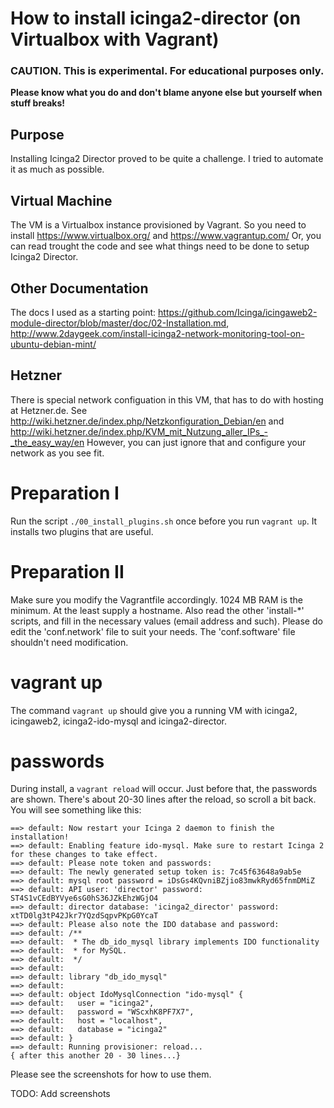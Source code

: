 # How to install icinga2-director (on Virtualbox with Vagrant)
### CAUTION. This is experimental. For educational purposes only.
**Please know what you do and don't blame anyone else but yourself when stuff breaks!**

## Purpose
Installing Icinga2 Director proved to be quite a challenge. I tried to automate it as much as possible.

## Virtual Machine
The VM is a Virtualbox instance provisioned by Vagrant. So you need to install https://www.virtualbox.org/ and https://www.vagrantup.com/
Or, you can read trought the code and see what things need to be done to setup Icinga2 Director.

## Other Documentation
The docs I used as a starting point: https://github.com/Icinga/icingaweb2-module-director/blob/master/doc/02-Installation.md,
http://www.2daygeek.com/install-icinga2-network-monitoring-tool-on-ubuntu-debian-mint/

## Hetzner
There is special network configuation in this VM, that has to do with hosting at Hetzner.de. See http://wiki.hetzner.de/index.php/Netzkonfiguration_Debian/en
and http://wiki.hetzner.de/index.php/KVM_mit_Nutzung_aller_IPs_-_the_easy_way/en
However, you can just ignore that and configure your network as you see fit.

# Preparation I
Run the script `./00_install_plugins.sh` once before you run `vagrant up`. It installs two plugins that are useful.

# Preparation II
Make sure you modify the Vagrantfile accordingly. 1024 MB RAM is the minimum.
At the least supply a hostname.
Also read the other 'install-*' scripts, and fill in the necessary values (email address and such).
Please do edit the 'conf.network' file to suit your needs. The 'conf.software' file shouldn't need modification.

# vagrant up
The command `vagrant up` should give you a running VM with icinga2, icingaweb2, icinga2-ido-mysql and icinga2-director.

# passwords
During install, a `vagrant reload` will occur.
Just before that, the passwords are shown.
There's about 20-30 lines after the reload, so scroll a bit back. You will see something like this:

```
==> default: Now restart your Icinga 2 daemon to finish the installation!
==> default: Enabling feature ido-mysql. Make sure to restart Icinga 2 for these changes to take effect.
==> default: Please note token and passwords:
==> default: The newly generated setup token is: 7c45f63648a9ab5e
==> default: mysql root password = iDsGs4KQvniBZjio83mwkRyd65fnmDMiZ
==> default: API user: 'director' password: ST4S1vCEdBYVye6sG0hS36JZkEhzWGjO4
==> default: director database: 'icinga2_director' password: xtTD0lg3tP42Jkr7YQzdSqpvPKpG0YcaT
==> default: Please also note the IDO database and password:
==> default: /**
==> default:  * The db_ido_mysql library implements IDO functionality
==> default:  * for MySQL.
==> default:  */
==> default:
==> default: library "db_ido_mysql"
==> default:
==> default: object IdoMysqlConnection "ido-mysql" {
==> default:   user = "icinga2",
==> default:   password = "WScxhK8PF7X7",
==> default:   host = "localhost",
==> default:   database = "icinga2"
==> default: }
==> default: Running provisioner: reload...
{ after this another 20 - 30 lines...}
```

Please see the screenshots for how to use them.

TODO: Add screenshots
